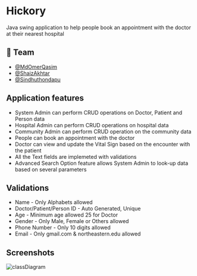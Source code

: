 
# Hickory

Java swing application to help people book an appointment with the doctor at their nearest hospital


## 🚀 Team

- [@MdOmerQasim](https://www.github.com/MdOmerQasim)
- [@ShaizAkhtar](https://www.github.com/Shaiz-Akhtar)
- [@Sindhuthondapu](https://www.github.com/Sindhuthondapu)


## Application features

- System Admin can perform CRUD operations on Doctor, Patient and Person data
- Hospital Admin can perform CRUD operations on hospital data
- Community Admin can perform CRUD operation on the community data
- People can book an appointment with the doctor
- Doctor can view and update the Vital Sign based on the encounter with the patient 
- All the Text fields are implemeted with validations 
- Advanced Search Option feature allows System Admin to look-up data based on several parameters

## Validations 

- Name - Only Alphabets allowed
- Doctor/Patient/Person ID - Auto Generated, Unique
- Age - Minimum age allowed 25 for Doctor
- Gender - Only Male, Female or Others allowed
- Phone Number - Only 10 digits allowed
- Email - Only gmail.com & northeastern.edu allowed


## Screenshots

![classDiagram](https://user-images.githubusercontent.com/113910913/199391104-bab3a079-e01c-4274-b02c-b90c46f8aed5.JPG)

